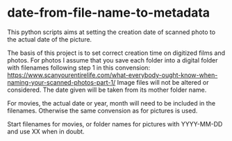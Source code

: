 # date-from-file-name-to-metadata
This python scripts aims at setting the creation date of scanned photo to the actual date of the picture.

The basis of this project is to set correct creation time on digitized films and photos. 
For photos I assume that you save each folder into a digital folder with filenames following step 1 in this convension: 
https://www.scanyourentirelife.com/what-everybody-ought-know-when-naming-your-scanned-photos-part-1/
Image files will not be altered or considered. The date given will be taken from its mother folder name. 

For movies, the actual date or year, month will need to be included in the filenames. 
Otherwise the same convension as for pictures is used. 

Start filenames for movies, or folder names for pictures with YYYY-MM-DD and use XX when in doubt.
